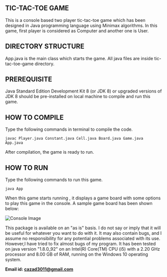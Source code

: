 ## TIC-TAC-TOE GAME

This is a console based two player tic-tac-toe game which has been designed in Java programming language using Minimax algorithms.
In this game, first player is considered as Computer and another one is User.

## DIRECTORY STRUCTURE

App.java is the main class which starts the game. All java files are inside tic-tac-toe-game directory.

## PREREQUISITE

Java Standard Edition Development Kit 8 (or JDK 8) or upgraded versions of JDK 8 should be pre-installed on local machine to compile and run this game.

## HOW TO COMPILE
Type the following commands in terminal to compile the code.
```
javac Player.java Constant.java Cell.java Board.java Game.java App.java
```
After compilation, the game is ready to run.

## HOW TO RUN
Type the following commands to run this game.
```
java App
```
When this game starts running , it displays a game board with some options to play this game in the console. A sample game board has been shown below:

![Console Image](https://lh3.googleusercontent.com/cVRBIMyEd1r6ClZbMv5V6Aw6hPfuX5zQAQ1yWOB6j1F7Lx_v1zBJruzgS-qDQyA50PcPchwnNx2VPfUO9uJ55Y645W4FYyPGURmbZDIojo_1Fos287asukCpZuaa6Xx5nL8Ufyfo5GxaY62uaZWrg5KxEpFGPhhRJ9QGntNSfxEdUIeSwiDVD_un6deMVaNIwar0R333V41fzpZpTxB2rnjNJ4lkjYuzH8faYIYJohNcs-J2bF5i4ZYLmQc8N8l6dxHss5MGh-O9yC6HMzU-Mr8cgX8nHR-0cYoaHXBjJd7enM9lk5xeR_C2TkBUiVQP2TEwymN_PDr6ItKRfXFNXpjWY9DBJMER9O3csGKMm6EPBekRS0gTdlW1SVXTjwgDz2xziA_8_zHmEiWCwhmAeMmwlxSCpwsSRBWvxPTwiLmwmd0wAtVsg_e_KxgzGYn_QjKLat1Dq6E-cP7Ioxidf-uQA_02zolMawp94LPO-p-CBQU_760EdEgVWNjyxUC4BFB7NV84seO4ICVUudGfti6ymOsDSo5wj5GrzQncbIp6a14uMHSEwY_JUpkmHwCYJcIS4TffDyCPiVVOZQTk0JG0jdcAYh-6xG_TSVA=w322-h588-no)

This package is available on an "as is" basis. I do not say or imply that it will be useful for 
whatever you want to do with it. It may also contain bugs, and I assume no responsibility for 
any potential problems associated with its use. However,I have tried to fix almost bugs of my 
program. It has been tested on java version "1.8.0_92" on an Intel(R) Core(TM) CPU (i5) with a 2.20 GHz processor and 8.00 GB of RAM, running on the Windows 10 operating system.

**Email id: <cazad3011@gmail.com>**
